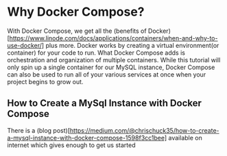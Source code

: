 # Why Docker Compose?

With Docker Compose, we get all the (benefits of Docker)[https://www.linode.com/docs/applications/containers/when-and-why-to-use-docker/] plus more. Docker works by creating a virtual environment(or container) for your code to run. What Docker Compose adds is orchestration and organization of multiple containers. While this tutorial will only spin up a single container for our MySQL instance, Docker Compose can also be used to run all of your various services at once when your project begins to grow out.

## How to Create a MySql Instance with Docker Compose

There is a (blog post)[https://medium.com/@chrischuck35/how-to-create-a-mysql-instance-with-docker-compose-1598f3cc1bee] available on internet which gives enough to get us started
